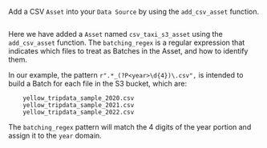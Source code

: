 Add a CSV `Asset` into your `Data Source` by using the `add_csv_asset` function.

```python name="docs/docusaurus/docs/snippets/aws_cloud_storage_spark.py get_spark_s3_asset"
```

Here we have added a `Asset` named `csv_taxi_s3_asset` using the `add_csv_asset` function. The `batching_regex` is a regular expression that 
indicates which files to treat as Batches in the Asset, and how to identify them. 

In our example, the pattern `r".*_(?P<year>\d{4})\.csv",` is intended to build a Batch for each file in the S3 bucket, which are:

```
    yellow_tripdata_sample_2020.csv
    yellow_tripdata_sample_2021.csv
    yellow_tripdata_sample_2022.csv
```

The `batching_regex` pattern will match the 4 digits of the year portion and assign it to the `year` domain.

